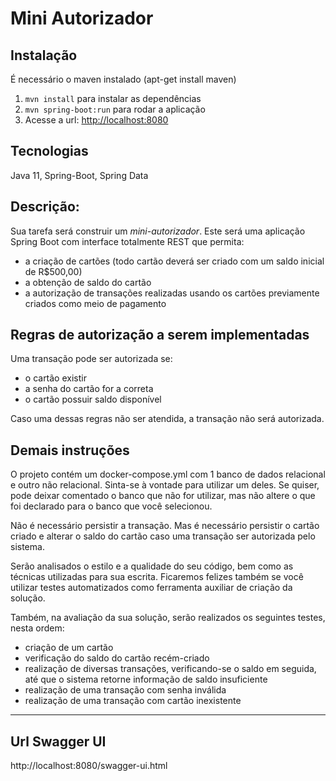 # Mini Autorizador

Instalação
----------
É necessário o maven instalado (apt-get install maven)

1. `mvn install` para instalar as dependências
2. `mvn spring-boot:run` para rodar a aplicação
3. Acesse a url: [http://localhost:8080](http://localhost:8080)


Tecnologias
-----------
Java 11, Spring-Boot, Spring Data


Descrição:
-----------

  Sua tarefa será construir um *mini-autorizador*. Este será uma aplicação Spring Boot com interface totalmente REST que permita:

 * a criação de cartões (todo cartão deverá ser criado com um saldo inicial de R$500,00)
 * a obtenção de saldo do cartão
 * a autorização de transações realizadas usando os cartões previamente criados como meio de pagamento

## Regras de autorização a serem implementadas

Uma transação pode ser autorizada se:
   * o cartão existir
   * a senha do cartão for a correta
   * o cartão possuir saldo disponível

Caso uma dessas regras não ser atendida, a transação não será autorizada.

## Demais instruções

O projeto contém um docker-compose.yml com 1 banco de dados relacional e outro não relacional.
Sinta-se à vontade para utilizar um deles. Se quiser, pode deixar comentado o banco que não for utilizar, mas não altere o que foi declarado para o banco que você selecionou. 

Não é necessário persistir a transação. Mas é necessário persistir o cartão criado e alterar o saldo do cartão caso uma transação ser autorizada pelo sistema.

Serão analisados o estilo e a qualidade do seu código, bem como as técnicas utilizadas para sua escrita. Ficaremos felizes também se você utilizar testes automatizados como ferramenta auxiliar de criação da solução.

Também, na avaliação da sua solução, serão realizados os seguintes testes, nesta ordem:

 * criação de um cartão
 * verificação do saldo do cartão recém-criado
 * realização de diversas transações, verificando-se o saldo em seguida, até que o sistema retorne informação de saldo insuficiente
 * realização de uma transação com senha inválida
 * realização de uma transação com cartão inexistente

-----------
## Url Swagger UI
http://localhost:8080/swagger-ui.html

